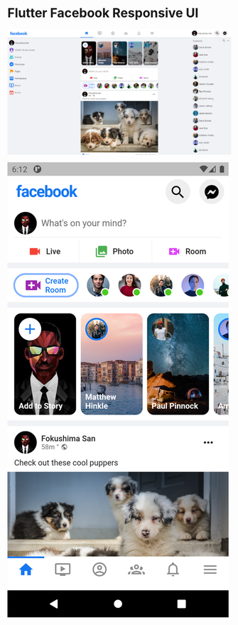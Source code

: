 # Flutter Facebook Responsive UI

![Web Screenshot](screenshots/fb-web.png) 

![Mobile Screenshot](screenshots/fb-mobile.png)